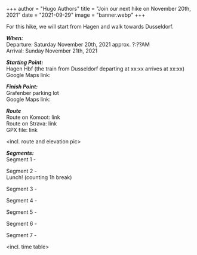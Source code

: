 +++
author = "Hugo Authors"
title = "Join our next hike on November 20th, 2021"
date = "2021-09-29"
image = "banner.webp"
+++

For this hike, we will start from Hagen and walk towards Dusseldorf.


***When:***  
Departure: Saturday November 20th, 2021 approx. ?:??AM   
Arrival: Sunday November 21th, 2021


***Starting Point:***  
Hagen Hbf (the train from Dusseldorf departing at xx:xx arrives at xx:xx)  
Google Maps link: <here>  

***Finish Point:***  
Grafenber parking lot  
Google Maps link: 

***Route***  
Route on Komoot: link  
Route on Strava: link  
GPX file: link  

<incl. route and elevation pic>


***Segments:***    
Segment 1 -   


Segment 2 -  
Lunch! (counting 1h break)  

Segment 3 -  

Segment 4 -  

Segment 5 -  

Segment 6 -  

Segment 7 -  

<incl. time table>  
